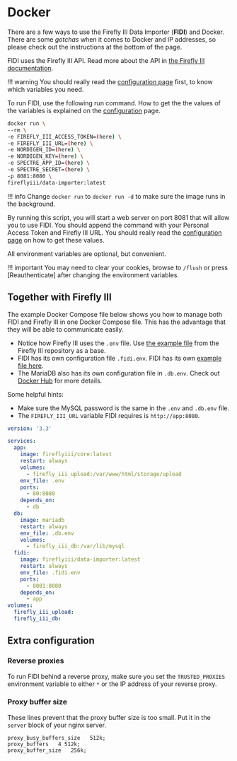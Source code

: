 # Docker

There are a few ways to use the Firefly III Data Importer (**FIDI**) and Docker. There are some *gotchas* when it comes to Docker and IP addresses, so please check out the instructions at the bottom of the page.

FIDI uses the Firefly III API. Read more about the API in [the Firefly III documentation](../../firefly-iii/api.md).

!!! warning
    You should really read the [configuration page](configure.md) first, to know which variables you need.

To run FIDI, use the following run command. How to get the the values of the variables is explained on the [configuration](configure.md) page.

```bash
docker run \
--rm \
-e FIREFLY_III_ACCESS_TOKEN=(here) \
-e FIREFLY_III_URL=(here) \
-e NORDIGEN_ID=(here) \
-e NORDIGEN_KEY=(here) \
-e SPECTRE_APP_ID=(here) \
-e SPECTRE_SECRET=(here) \
-p 8081:8080 \
fireflyiii/data-importer:latest

```

!!! info
    Change `docker run` to `docker run -d` to make sure the image runs in the background.

By running this script, you will start a web server on port 8081 that will allow you to use FIDI. You should append the command with your Personal Access Token and Firefly III URL. You should really read the [configuration page](configure.md) on how to get these values.

All environment variables are optional, but convenient.

!!! important
    You may need to clear your cookies, browse to `/flush` or press \[Reauthenticate\] after changing the environment variables.

## Together with Firefly III

The example Docker Compose file below shows you how to manage both FIDI and Firefly III in one Docker Compose file. This has the advantage that they will be able to communicate easily.

- Notice how Firefly III uses the `.env` file. Use [the example file](https://github.com/firefly-iii/firefly-iii/blob/main/.env.example) from the Firefly III repository as a base.
- FIDI has its own configuration file `.fidi.env`. FIDI has its own [example file here](https://github.com/firefly-iii/data-importer/blob/main/.env.example).
- The MariaDB also has its own configuration file in `.db.env`. Check out [Docker Hub](https://hub.docker.com/_/mariadb) for more details.


Some helpful hints:

* Make sure the MySQL password is the same in the `.env` and `.db.env` file.
* The `FIREFLY_III_URL` variable FIDI requires is `http://app:8080`.


```yaml
version: '3.3'

services:
  app:
    image: fireflyiii/core:latest
    restart: always
    volumes:
      - firefly_iii_upload:/var/www/html/storage/upload
    env_file: .env
    ports:
      - 80:8080
    depends_on:
      - db
  db:
    image: mariadb    
    restart: always
    env_file: .db.env
    volumes:
      - firefly_iii_db:/var/lib/mysql
  fidi:
    image: fireflyiii/data-importer:latest
    restart: always
    env_file: .fidi.env
    ports:
      - 8081:8080
    depends_on:
      - app
volumes:
  firefly_iii_upload:
  firefly_iii_db:
```

## Extra configuration

### Reverse proxies

To run FIDI behind a reverse proxy, make sure you set the `TRUSTED_PROXIES` environment variable to either `*` or the IP address of your reverse proxy.

### Proxy buffer size

These lines prevent that the proxy buffer size is too small. Put it in the `server` block of your nginx server.

```
proxy_busy_buffers_size   512k;
proxy_buffers   4 512k;
proxy_buffer_size   256k;
```    
